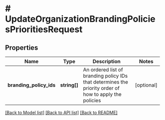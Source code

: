 # # UpdateOrganizationBrandingPoliciesPrioritiesRequest

## Properties

Name | Type | Description | Notes
------------ | ------------- | ------------- | -------------
**branding_policy_ids** | **string[]** | An ordered list of branding policy IDs that determines the priority order of how to apply the policies | [optional]

[[Back to Model list]](../../README.md#models) [[Back to API list]](../../README.md#endpoints) [[Back to README]](../../README.md)
